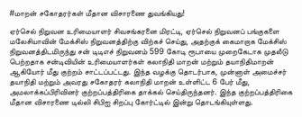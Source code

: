 #மாறன் சகோதரர்கள் மீதான விசாரணை துவங்கியது!

ஏர்செல் நிறுவன உரிமையாளர் சிவசங்கரனை மிரட்டி, ஏர்செல் நிறுவனப் பங்குகளை மலேசியாவின் மேக்சிஸ் நிறுவனத்திற்கு விற்கச் செய்து, அதற்குக் கைமாறாக மேக்சிஸ் நிறுவனத்திடமிருந்து சன் டிடிஎச்  நிறுவனம் 599 கோடி ரூபாயை முறைகேடாக முதலீடு பெற்றதாக சன்டிவியின் உரிமையாளர்கள் கலாநிதி மாறன் மற்றும் தயாநிதிமாறன் ஆகியோர் மீது  குற்றம் சாட்டப்பட்டது. இந்த வழக்கு தொடர்பாக, முன்னாள் அமைச்சர் தயாநிதி மற்றும் அவரது சகோதரர் கலாநிதி மாறன் உள்ளிட்ட 6 பேர் மீது, அமலாக்கப்பிரிவினர் குற்றப்பத்திரிகை தாக்கல் செய்திருந்தனர். இந்த குற்றப்பத்திரிகை மீதான விசாரணை டில்லி சிபிஐ சிறப்பு கோர்ட்டில் இன்று தொடங்கியுள்ளது. 

